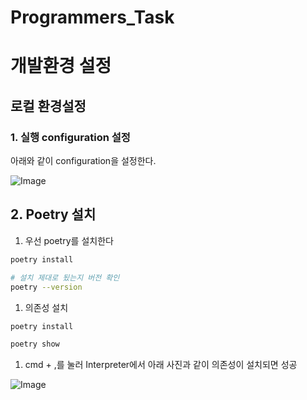 # Programmers_Task

# 개발환경 설정

## 로컬 환경설정

### 1. 실행 configuration 설정

아래와 같이 configuration을 설정한다.

![Image](https://github.com/user-attachments/assets/0c74ad50-4d6b-415a-b070-39b2a41ed756)

## 2. Poetry 설치

1. 우선 poetry를 설치한다

```bash
poetry install

# 설치 제대로 됬는지 버전 확인
poetry --version
```

1. 의존성 설치

```bash
poetry install

poetry show
```

1. cmd + ,를 눌러 Interpreter에서 아래 사진과 같이 의존성이 설치되면 성공

![Image](https://github.com/user-attachments/assets/0c74ad50-4d6b-415a-b070-39b2a41ed756)
